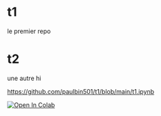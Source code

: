 # t1
le premier repo

# t2
une autre hi

https://github.com/paulbin501/t1/blob/main/t1.ipynb

[![Open In Colab](images/colab.svg)](https://colab.research.google.com/github/ultralytics/yolov5/blob/master/tutorial.ipynb) 

